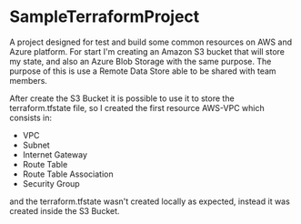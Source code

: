 # SampleTerraformProject

A project designed for test and build some common resources on AWS and Azure platform. For start I'm creating an Amazon S3 bucket that will store my state, and also an Azure Blob Storage with the same purpose. The purpose of this is use a Remote Data Store able to be shared with team members.

After create the S3 Bucket it is possible to use it to store the terraform.tfstate file, so I created the first resource AWS-VPC which consists in: 
- VPC
- Subnet
- Internet Gateway
- Route Table
- Route Table Association
- Security Group

and the terraform.tfstate wasn't created locally as expected, instead it was created inside the S3 Bucket.
